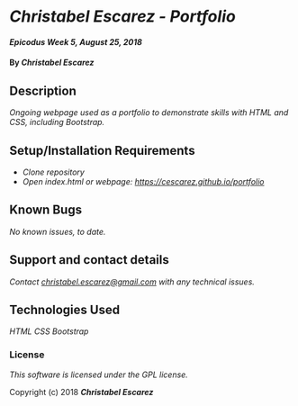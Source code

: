 # _Christabel Escarez - Portfolio_

#### _Epicodus Week 5, August 25, 2018_

#### By _**Christabel Escarez**_

## Description

_Ongoing webpage used as a portfolio to demonstrate skills with HTML and CSS, including Bootstrap._

## Setup/Installation Requirements

* _Clone repository_
* _Open index.html or webpage: https://cescarez.github.io/portfolio_


## Known Bugs

_No known issues, to date._

## Support and contact details

_Contact christabel.escarez@gmail.com with any technical issues._

## Technologies Used

_HTML_
_CSS_
_Bootstrap_

### License

*This software is licensed under the GPL license.*

Copyright (c) 2018 **_Christabel Escarez_**
